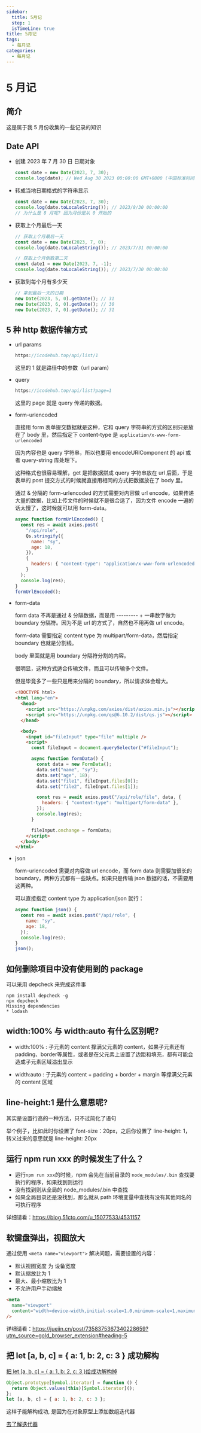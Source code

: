 ```yaml
---
sidebar:
  title: 5月记
  step: 1
  isTimeLine: true
title: 5月记
tags:
  - 每月记
categories:
  - 每月记
---
```


# 5 月记

## 简介

这是属于我 5 月份收集的一些记录的知识

## Date API

- 创建 2023 年 7 月 30 日 日期对象
  ```js
  const date = new Date(2023, 7, 30);
  console.log(date); // Wed Aug 30 2023 00:00:00 GMT+0800 (中国标准时间)
  ```
- 转成当地日期格式的字符串显示
  ```js
  const date = new Date(2023, 7, 30);
  console.log(date.toLocaleString()); // 2023/8/30 00:00:00
  // 为什么是 8 月呢? 因为月份是从 0 开始的
  ```
- 获取上个月最后一天

  ```js
  // 获取上个月最后一天
  const date = new Date(2023, 7, 0);
  console.log(date.toLocaleString()); // 2023/7/31 00:00:00

  // 获取上个月倒数第二天
  const date1 = new Date(2023, 7, -1);
  console.log(date.toLocaleString()); // 2023/7/30 00:00:00
  ```

- 获取到每个月有多少天
  ```js
  // 拿到最后一天的日期
  new Date(2023, 5, 0).getDate(); // 31
  new Date(2023, 6, 0).getDate(); // 30
  new Date(2023, 7, 0).getDate(); // 31
  ```

## 5 种 http 数据传输方式

- url params

  ```js
  https://icodehub.top/api/list/1
  ```

  这里的 1 就是路径中的参数（url param）

- query

  ```js
  https://icodehub.top/api/list?page=1
  ```

  这里的 page 就是 query 传递的数据。

- form-urlencoded

  直接用 form 表单提交数据就是这种，它和 query 字符串的方式的区别只是放在了 body 里，然后指定下 content-type 是 `application/x-www-form-urlencoded`

  因为内容也是 query 字符串，所以也要用 encodeURIComponent 的 api 或者 query-string 库处理下。

  这种格式也很容易理解，get 是把数据拼成 query 字符串放在 url 后面，于是表单的 post 提交方式的时候就直接用相同的方式把数据放在了 body 里。

  通过 & 分隔的 form-urlencoded 的方式需要对内容做 url encode，如果传递大量的数据，比如上传文件的时候就不是很合适了，因为文件 encode 一遍的话太慢了，这时候就可以用 form-data。

  ```js
  async function formUrlEncoded() {
    const res = await axios.post(
      "/api/role",
      Qs.stringify({
        name: "sy",
        age: 18,
      }),
      {
        headers: { "content-type": "application/x-www-form-urlencoded" },
      }
    );
    console.log(res);
  }
  formUrlEncoded();
  ```

- form-data

  form data 不再是通过 & 分隔数据，而是用 --------- + 一串数字做为 boundary 分隔符。因为不是 url 的方式了，自然也不用再做 url encode。

  form-data 需要指定 content type 为 multipart/form-data，然后指定 boundary 也就是分割线。

  body 里面就是用 boundary 分隔符分割的内容。

  很明显，这种方式适合传输文件，而且可以传输多个文件。

  但是毕竟多了一些只是用来分隔的 boundary，所以请求体会增大。

  ```html
  <!DOCTYPE html>
  <html lang="en">
    <head>
      <script src="https://unpkg.com/axios/dist/axios.min.js"></script>
      <script src="https://unpkg.com/qs@6.10.2/dist/qs.js"></script>
    </head>

    <body>
      <input id="fileInput" type="file" multiple />
      <script>
        const fileInput = document.querySelector("#fileInput");

        async function formData() {
          const data = new FormData();
          data.set("name", "sy");
          data.set("age", 18);
          data.set("file1", fileInput.files[0]);
          data.set("file2", fileInput.files[1]);

          const res = await axios.post("/api/role/file", data, {
            headers: { "content-type": "multipart/form-data" },
          });
          console.log(res);
        }

        fileInput.onchange = formData;
      </script>
    </body>
  </html>
  ```

- json

  form-urlencoded 需要对内容做 url encode，而 form data 则需要加很长的 boundary，两种方式都有一些缺点。如果只是传输 json 数据的话，不需要用这两种。

  可以直接指定 content type 为 application/json 就行：

  ```js
  async function json() {
    const res = await axios.post("/api/role", {
      name: "sy",
      age: 18,
    });
    console.log(res);
  }
  json();
  ```

## 如何删除项目中没有使用到的 package

可以采用 depcheck 来完成这件事

```shell
npm install depcheck -g
npx depcheck
Missing dependencies
* lodash
```

## width:100% 与 width:auto 有什么区别呢?

- width:100% : 子元素的 content 撑满父元素的 content，如果子元素还有 padding、border等属性，或者是在父元素上设置了边距和填充，都有可能会造成子元素区域溢出显示

- width:auto : 子元素的 content + padding + border + margin 等撑满父元素的 content 区域

## line-height:1 是什么意思呢?

其实是设置行高的一种方法，只不过简化了语句

举个例子，比如此时你设置了 font-size：20px，之后你设置了 line-height: 1，转义过来的意思就是 line-height: 20px

## 运行 npm run xxx 的时候发生了什么？

- 运行`npm run xxx`的时候，npm 会先在当前目录的 `node_modules/.bin` 查找要执行的程序，如果找到则运行
- 没有找到则从全局的 node_modules/.bin 中查找
- 如果全局目录还是没找到，那么就从 path 环境变量中查找有没有其他同名的可执行程序

详细请看：https://blog.51cto.com/u_15077533/4531157

## 软键盘弹出，视图放大

通过使用 `<meta name="viewport">` 解决问题，需要设置的内容：

- 默认视图宽度 为 设备宽度
- 默认缩放比为 1
- 最大、最小缩放比为 1
- 不允许用户手动缩放

```html
<meta
  name="viewport"
  content="width=device-width,initial-scale=1.0,minimum-scale=1,maximum-scale=1,user-scalable=no"
/>
```

详细请看：https://juejin.cn/post/7358375367340228659?utm_source=gold_browser_extension#heading-5

## 把 let [a, b, c] = { a: 1, b: 2, c: 3 } 成功解构

[把 let [a, b, c] = { a: 1, b: 2, c: 3 }给成功解构掉](https://juejin.cn/post/7374308419074146313#heading-4)

```js
Object.prototype[Symbol.iterator] = function () {
  return Object.values(this)[Symbol.iterator]();
};
let [a, b, c] = { a: 1, b: 2, c: 3 };
```

这样子能解构成功, 是因为在对象原型上添加数组迭代器

[去了解迭代器](https://github.com/iygxv/practice/tree/main/JavaScript/%E8%BF%AD%E4%BB%A3%E5%99%A8)